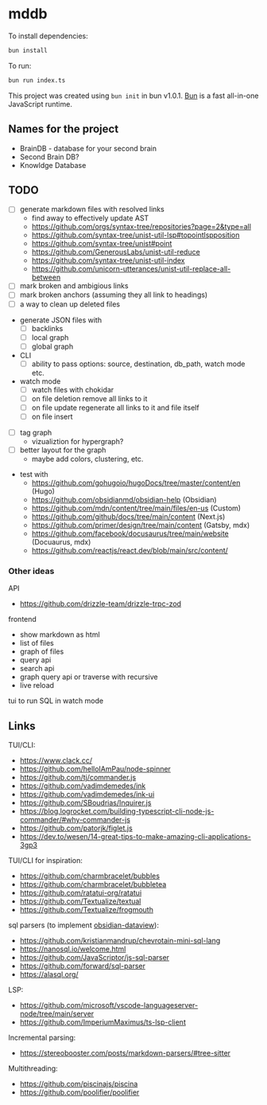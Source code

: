 # mddb

To install dependencies:

```bash
bun install
```

To run:

```bash
bun run index.ts
```

This project was created using `bun init` in bun v1.0.1. [Bun](https://bun.sh) is a fast all-in-one JavaScript runtime.

## Names for the project

- BrainDB - database for your second brain
- Second Brain DB?
- Knowldge Database

## TODO

- [ ] generate markdown files with resolved links
  - find away to effectively update AST
  - https://github.com/orgs/syntax-tree/repositories?page=2&type=all
  - https://github.com/syntax-tree/unist-util-lsp#topointlspposition
  - https://github.com/syntax-tree/unist#point
  - https://github.com/GenerousLabs/unist-util-reduce
  - https://github.com/syntax-tree/unist-util-index
  - https://github.com/unicorn-utterances/unist-util-replace-all-between
- [ ] mark broken and ambigious links
- [ ] mark broken anchors (assuming they all link to headings)
- [ ] a way to clean up deleted files
- generate JSON files with
  - [ ] backlinks
  - [ ] local graph
  - [ ] global graph
- CLI
  - [ ] ability to pass options: source, destination, db_path, watch mode etc.
- watch mode
  - [ ] watch files with chokidar
  - [ ] on file deletion remove all links to it
  - [ ] on file update regenerate all links to it and file itself
  - [ ] on file insert
- [ ] tag graph
  - vizualiztion for hypergraph?
- [ ] better layout for the graph
  - maybe add colors, clustering, etc.
- test with
  - https://github.com/gohugoio/hugoDocs/tree/master/content/en (Hugo)
  - https://github.com/obsidianmd/obsidian-help (Obsidian)
  - https://github.com/mdn/content/tree/main/files/en-us (Custom)
  - https://github.com/github/docs/tree/main/content (Next.js)
  - https://github.com/primer/design/tree/main/content (Gatsby, mdx)
  - https://github.com/facebook/docusaurus/tree/main/website (Docuaurus, mdx)
  - https://github.com/reactjs/react.dev/blob/main/src/content/

### Other ideas

API

- https://github.com/drizzle-team/drizzle-trpc-zod

frontend

- show markdown as html
- list of files
- graph of files
- query api
- search api
- graph query api or traverse with recursive
- live reload

tui to run SQL in watch mode

## Links

TUI/CLI:

- https://www.clack.cc/
- https://github.com/helloIAmPau/node-spinner
- https://github.com/tj/commander.js
- https://github.com/vadimdemedes/ink
- https://github.com/vadimdemedes/ink-ui
- https://github.com/SBoudrias/Inquirer.js
- https://blog.logrocket.com/building-typescript-cli-node-js-commander/#why-commander-js
- https://github.com/patorjk/figlet.js
- https://dev.to/wesen/14-great-tips-to-make-amazing-cli-applications-3gp3

TUI/CLI for inspiration:

- https://github.com/charmbracelet/bubbles
- https://github.com/charmbracelet/bubbletea
- https://github.com/ratatui-org/ratatui
- https://github.com/Textualize/textual
- https://github.com/Textualize/frogmouth

sql parsers (to implement [obsidian-dataview](https://github.com/blacksmithgu/obsidian-dataview)):

- https://github.com/kristianmandrup/chevrotain-mini-sql-lang
- https://nanosql.io/welcome.html
- https://github.com/JavaScriptor/js-sql-parser
- https://github.com/forward/sql-parser
- https://alasql.org/

LSP:

- https://github.com/microsoft/vscode-languageserver-node/tree/main/server
- https://github.com/ImperiumMaximus/ts-lsp-client

Incremental parsing:

- https://stereobooster.com/posts/markdown-parsers/#tree-sitter

Multithreading:

- https://github.com/piscinajs/piscina
- https://github.com/poolifier/poolifier
